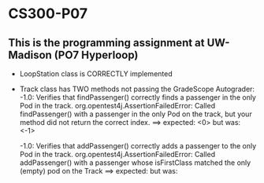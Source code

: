 # CS300-P07
## This is the programming assignment at UW-Madison (PO7 Hyperloop)

- LoopStation class is CORRECTLY implemented
- Track class has TWO methods not passing the GradeScope Autograder:
  -1.0: Verifies that findPassenger() correctly finds a passenger in the only Pod in the track.
        org.opentest4j.AssertionFailedError: Called findPassenger() with a passenger in the only Pod on the track, but your method did not return the correct 
        index. ==> expected: <0> but was: <-1>

  -1.0: Verifies that addPassenger() correctly adds a passenger to the only Pod in the track.
        org.opentest4j.AssertionFailedError: Called addPassenger() with a passenger whose isFirstClass matched the only (empty) pod on the Track ==> expected: 
        <true> but was: <false>



